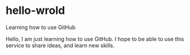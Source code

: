 # hello-wrold
Learning how to use GitHub

Hello, I am just learning how to use GitHub.
I hope to be able to use this service to share ideas,
and learn new skills.
